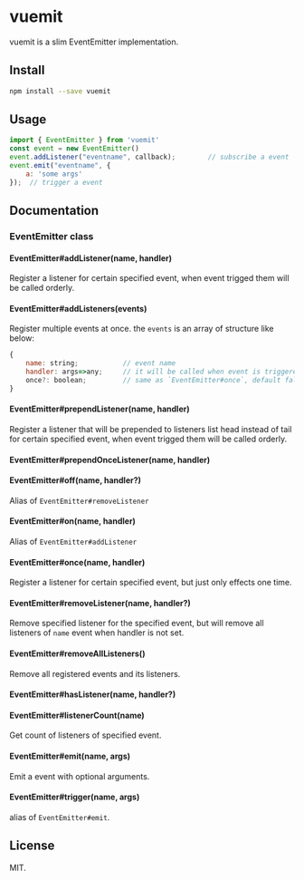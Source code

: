 # vuemit

vuemit is a slim EventEmitter implementation.


## Install

```sh
npm install --save vuemit
```

## Usage

```js
import { EventEmitter } from 'vuemit'
const event = new EventEmitter()
event.addListener("eventname", callback);        // subscribe a event
event.emit("eventname", {
    a: 'some args'
});  // trigger a event
```

## Documentation


### EventEmitter class

#### EventEmitter#addListener(name, handler)

Register a listener for certain specified event, when event trigged them will be called orderly.

#### EventEmitter#addListeners(events)

Register multiple events at once. the `events` is an array of structure like below:
```js
{
    name: string;           // event name
    handler: args=>any;     // it will be called when event is triggered
    once?: boolean;         // same as `EventEmitter#once`, default false
}
```

#### EventEmitter#prependListener(name, handler)

Register a listener that will be prepended to listeners list head instead of tail for certain specified event, when event trigged them will be called orderly.

#### EventEmitter#prependOnceListener(name, handler)


#### EventEmitter#off(name, handler?)

Alias of `EventEmitter#removeListener`

#### EventEmitter#on(name, handler)

Alias of `EventEmitter#addListener`

#### EventEmitter#once(name, handler)

Register a listener for certain specified event, but just only effects one time.  

#### EventEmitter#removeListener(name, handler?)

Remove specified listener for the specified event, but will remove all listeners of `name` event when handler is not set.

#### EventEmitter#removeAllListeners()

Remove all registered events and its listeners.

#### EventEmitter#hasListener(name, handler?)



#### EventEmitter#listenerCount(name)

Get count of listeners of specified event.

#### EventEmitter#emit(name, args)

Emit a event with optional arguments.

#### EventEmitter#trigger(name, args)

alias of `EventEmitter#emit`.

## License

MIT.